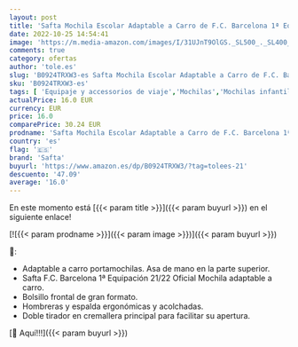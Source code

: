 ```yaml
---
layout: post
title: 'Safta Mochila Escolar Adaptable a Carro de F.C. Barcelona 1ª Equipación 21/22  310x150x470 mm  Azul Marino/Granate'
date: 2022-10-25 14:54:41
image: 'https://m.media-amazon.com/images/I/31UJnT9OlGS._SL500_._SL400_.jpg'
comments: true
category: ofertas
author: 'tole.es'
slug: 'B0924TRXW3-es Safta Mochila Escolar Adaptable a Carro de F.C. Barcelona...'
sku: 'B0924TRXW3-es'
tags: [ 'Equipaje y accessorios de viaje','Mochilas','Mochilas infantiles','Moda','escolar','mochila','safta','🇪🇸', ]
actualPrice: 16.0 EUR
currency: EUR
price: 16.0
comparePrice: 30.24 EUR
prodname: 'Safta Mochila Escolar Adaptable a Carro de F.C. Barcelona 1ª Equipación 21/22  310x150x470 mm  Azul Marino/Granate'
country: 'es'
flag: '🇪🇸'
brand: 'Safta'
buyurl: 'https://www.amazon.es/dp/B0924TRXW3/?tag=tolees-21'
descuento: '47.09'
average: '16.0'
---
```


En este momento está [{{< param title >}}]({{< param buyurl >}}) en el siguiente enlace!

[![{{< param prodname >}}]({{< param image >}})]({{< param buyurl >}})

🔎:

- Adaptable a carro portamochilas. Asa de mano en la parte superior.
- Safta F.C. Barcelona 1ª Equipación 21/22 Oficial Mochila adaptable a carro.
- Bolsillo frontal de gran formato.
- Hombreras y espalda ergonómicas y acolchadas.
- Doble tirador en cremallera principal para facilitar su apertura.

[🛒 Aquí!!!]({{< param buyurl >}})

